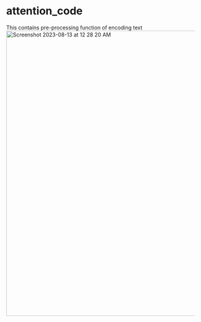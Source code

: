 # attention_code
This contains pre-processing function of encoding text 
<img width="764" alt="Screenshot 2023-08-13 at 12 28 20 AM" src="https://github.com/Guggu-Gill/attention_code/assets/128667568/4023100a-2c17-4205-96ec-c832540bbb54">

